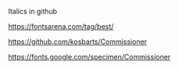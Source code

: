Italics in github

https://fontsarena.com/tag/best/


https://github.com/kosbarts/Commissioner


https://fonts.google.com/specimen/Commissioner